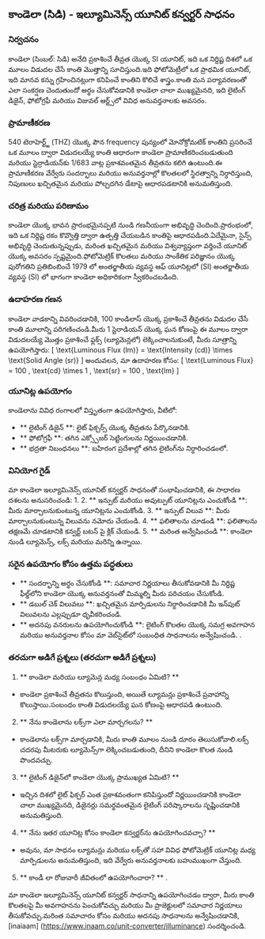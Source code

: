 ## కాండెలా (సిడి) - ఇల్యూమినెన్స్ యూనిట్ కన్వర్టర్ సాధనం

### నిర్వచనం
కాండెలా (సింబల్: సిడి) అనేది ప్రకాశించే తీవ్రత యొక్క SI యూనిట్, ఇది ఒక నిర్దిష్ట దిశలో ఒక మూలం విడుదల చేసే కాంతి మొత్తాన్ని సూచిస్తుంది.ఇది ఫోటోమెట్రీలో ఒక ప్రాథమిక యూనిట్, ఇది మానవ కన్ను గ్రహించినట్లుగా కనిపించే కాంతిని కొలిచే శాస్త్రం.కాంతి మన పర్యావరణంతో ఎలా సంకర్షణ చెందుతుందో అర్థం చేసుకోవడానికి కాండెలా చాలా ముఖ్యమైనది, ఇది లైటింగ్ డిజైన్, ఫోటోగ్రఫీ మరియు విజువల్ ఆర్ట్స్‌లో వివిధ అనువర్తనాలకు అవసరం.

### ప్రామాణీకరణ
540 టెరాహెర్ట్జ్ (THZ) యొక్క పౌన frequency పున్యంలో మోనోక్రోమటిక్ కాంతిని ప్రసరించే ఒక మూలం ద్వారా విడుదలయ్యే కాంతి ఆధారంగా కాండెలా ప్రామాణీకరించబడుతుంది మరియు స్టెర్రాడియన్‌కు 1/683 వాట్ల ప్రకాశవంతమైన తీవ్రతను కలిగి ఉంటుంది.ఈ ప్రామాణీకరణ వేర్వేరు సందర్భాలు మరియు అనువర్తనాల్లో కొలతలలో స్థిరత్వాన్ని నిర్ధారిస్తుంది, నిపుణులు ఖచ్చితమైన మరియు పోల్చదగిన డేటాపై ఆధారపడటానికి అనుమతిస్తుంది.

### చరిత్ర మరియు పరిణామం
కాండెలా యొక్క భావన ప్రారంభమైనప్పటి నుండి గణనీయంగా అభివృద్ధి చెందింది.ప్రారంభంలో, ఇది ఒక నిర్దిష్ట రకం కొవ్వొత్తి ద్వారా ఉత్పత్తి చేయబడిన కాంతిపై ఆధారపడింది.ఏదేమైనా, సైన్స్ అభివృద్ధి చెందుతున్నప్పుడు, మరింత ఖచ్చితమైన మరియు విశ్వవ్యాప్తంగా వర్తించే యూనిట్ యొక్క అవసరం స్పష్టమైంది.ఫోటోమెట్రిక్ కొలతలు మరియు సాంకేతిక పరిజ్ఞానం యొక్క పురోగతిని ప్రతిబింబించే 1979 లో అంతర్జాతీయ వ్యవస్థ ఆఫ్ యూనిట్లలో (SI) అంతర్జాతీయ వ్యవస్థ (SI) లో భాగంగా కాండెలా అధికారికంగా స్వీకరించబడింది.

### ఉదాహరణ గణన
కాండెలా వాడకాన్ని వివరించడానికి, 100 కాండిలాస్ యొక్క ప్రకాశించే తీవ్రతను విడుదల చేసే కాంతి మూలాన్ని పరిగణించండి.మీరు 1 స్టెరాడియన్ యొక్క ఘన కోణంపై ఈ మూలం ద్వారా విడుదలయ్యే మొత్తం ప్రకాశించే ఫ్లక్స్ (ల్యూమెన్లలో) లెక్కించాలనుకుంటే, మీరు సూత్రాన్ని ఉపయోగిస్తారు:
\[ \text{Luminous Flux (lm)} = \text{Intensity (cd)} \times \text{Solid Angle (sr)} \]
అందువలన, మా ఉదాహరణ కోసం:
\[ \text{Luminous Flux} = 100 \, \text{cd} \times 1 \, \text{sr} = 100 \, \text{lm} \]

### యూనిట్ల ఉపయోగం
కాండెలాను వివిధ రంగాలలో విస్తృతంగా ఉపయోగిస్తారు, వీటిలో:
- ** లైటింగ్ డిజైన్ **: లైట్ ఫిక్చర్స్ యొక్క తీవ్రతను పేర్కొనడానికి.
- ** ఫోటోగ్రఫీ **: తగిన ఎక్స్పోజర్ సెట్టింగులను నిర్ణయించడానికి.
- ** భద్రతా నిబంధనలు **: బహిరంగ ప్రదేశాల్లో తగిన లైటింగ్‌ను నిర్ధారించడంలో.

### వినియోగ గైడ్
మా కాండెలా ఇల్యూమినెన్స్ యూనిట్ కన్వర్టర్ సాధనంతో సంభాషించడానికి, ఈ సాధారణ దశలను అనుసరించండి:
1.
2. ** ఇన్పుట్ మరియు అవుట్పుట్ యూనిట్లను ఎంచుకోండి **: మీరు మార్చాలనుకుంటున్న యూనిట్లను ఎంచుకోండి.
3. ** ఇన్పుట్ విలువ **: మీరు మార్చాలనుకుంటున్న విలువను నమోదు చేయండి.
4. ** ఫలితాలను చూడండి **: ఫలితాలను తక్షణమే చూడటానికి కన్వర్ట్ బటన్ పై క్లిక్ చేయండి.
5. ** మరింత అన్వేషించండి **: కాండెలా నుండి ల్యూమెన్స్, లక్స్ మరియు మరిన్ని ఉన్నాయి.

### సరైన ఉపయోగం కోసం ఉత్తమ పద్ధతులు
- ** సందర్భాన్ని అర్థం చేసుకోండి **: సమాచార నిర్ణయాలు తీసుకోవడానికి మీ నిర్దిష్ట ఫీల్డ్‌లోని కాండెలా యొక్క అనువర్తనంతో మిమ్మల్ని మీరు పరిచయం చేసుకోండి.
- ** డబుల్ చెక్ విలువలు **: ఖచ్చితమైన మార్పిడులను నిర్ధారించడానికి మీ ఇన్‌పుట్ విలువలను ఎల్లప్పుడూ ధృవీకరించండి.
- ** అదనపు వనరులను ఉపయోగించుకోండి **: లైటింగ్ కొలతల యొక్క సమగ్ర అవగాహన మరియు అనువర్తనాల కోసం మా వెబ్‌సైట్‌లో సంబంధిత సాధనాలను అన్వేషించండి.
.

### తరచుగా అడిగే ప్రశ్నలు (తరచుగా అడిగే ప్రశ్నలు)

1. ** కాండెలా మరియు ల్యూమెన్ల మధ్య సంబంధం ఏమిటి? **
- కాండెలా ప్రకాశించే తీవ్రతను కొలుస్తుంది, అయితే ల్యూమన్లు ​​ప్రకాశించే ప్రవాహాన్ని కొలుస్తాయి.సంబంధం కాంతి విడుదలయ్యే ఘన కోణంపై ఆధారపడి ఉంటుంది.

2. ** నేను కాండెలాను లక్స్‌గా ఎలా మార్చగలను? **
- కాండెలాను లక్స్‌గా మార్చడానికి, మీరు కాంతి మూలం నుండి దూరం తెలుసుకోవాలి.లక్స్ చదరపు మీటరుకు ల్యూమెన్స్‌గా లెక్కించబడుతుంది, దీనిని కాండెలా కొలత నుండి పొందవచ్చు.

3. ** లైటింగ్ డిజైన్‌లో కాండెలా యొక్క ప్రాముఖ్యత ఏమిటి? **
- ఇచ్చిన దిశలో లైట్ ఫిక్చర్ ఎంత ప్రకాశవంతంగా కనిపిస్తుందో నిర్ణయించడానికి కాండెలా చాలా ముఖ్యమైనది, డిజైనర్లు సమర్థవంతమైన లైటింగ్ పరిష్కారాలను సృష్టించడానికి అనుమతిస్తుంది.

4. ** నేను ఇతర యూనిట్ల కోసం కాండెలా కన్వర్టర్‌ను ఉపయోగించవచ్చా? **
- అవును, మా సాధనం ల్యూమన్లు ​​మరియు లక్స్‌తో సహా వివిధ ఫోటోమెట్రిక్ యూనిట్ల మధ్య మార్పిడులను అనుమతిస్తుంది, ఇది వేర్వేరు అనువర్తనాలకు బహుముఖంగా చేస్తుంది.

5. ** కాండీ లా రోజువారీ జీవితంలో ఉపయోగించారా? **
.

మా కాండెలా ఇల్యూమినెన్స్ యూనిట్ కన్వర్టర్ సాధనాన్ని ఉపయోగించడం ద్వారా, మీరు కాంతి కొలతలపై మీ అవగాహనను పెంచుకోవచ్చు మరియు మీ ప్రాజెక్టులలో సమాచార నిర్ణయాలు తీసుకోవచ్చు.మరింత సమాచారం కోసం మరియు అదనపు సాధనాలను అన్వేషించడానికి, [inaiaam] (https://www.inaam.co/unit-converter/illuminance) సందర్శించండి.